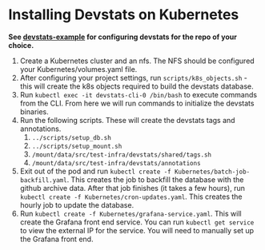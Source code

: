 # Installing Devstats on Kubernetes
**See [devstats-example](https://github.com/cncf/devstats-example) for configuring devstats for the repo of your choice.**
1. Create a Kubernetes cluster and an nfs. The NFS should be configured your Kubernetes/volumes.yaml file.
1. After configuring your project settings, run `scripts/k8s_objects.sh` - this
   will create the k8s objects required to build the devstats database.
1. Run `kubectl exec -it devstats-cli-0 /bin/bash` to execute commands from the CLI. From here we will run commands to initialize the devstats binaries.
1. Run the following scripts. These will create the devstats tags and annotations.
    1. `../scripts/setup_db.sh`
    1. `../scripts/setup_mount.sh`
    1. `/mount/data/src/test-infra/devstats/shared/tags.sh`
    1. `/mount/data/src/test-infra/devstats/annotations`
1. Exit out of the pod and run `kubectl create -f Kubernetes/batch-job-backfill.yaml`. This creates the job to backfill the database with the github archive data. After that job finishes (it takes a few hours), run `kubectl create -f Kubernetes/cron-updates.yaml`. This creates the hourly job to update the database.
1. Run `kubectl create -f Kubernetes/grafana-service.yaml`. This will create the Grafana front end service. You can run `kubectl get service` to view the external IP for the service. You will need to manually set up the Grafana front end.

